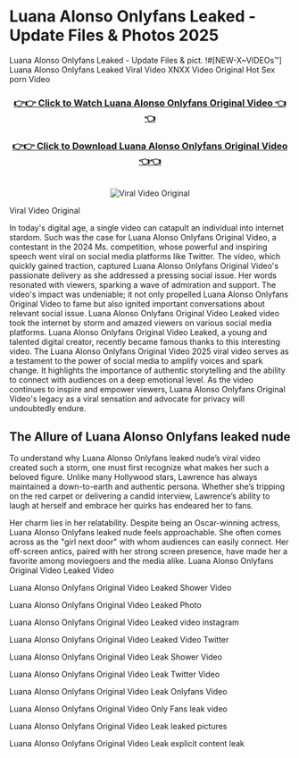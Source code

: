 # Luana Alonso Onlyfans Leaked - Update Files & Photos 2025

Luana Alonso Onlyfans Leaked - Update Files & pict. !#[NEW-X~VIDEOs™] Luana Alonso Onlyfans Leaked Viral Video XNXX Video Original Hot Sex porn Video
<br>
<div align="center">
<h3><a href="https://links2leaks.com?utm_source=luanaalonso&utm_medium=gitlong" rel="nofollow">👉👉 Click to Watch Luana Alonso Onlyfans Original Video 👈👈</a></h3>
<h3><a href="https://links2leaks.com?utm_source=luanaalonso&utm_medium=gitlong" rel="nofollow">👉👉 Click to Download Luana Alonso Onlyfans Original Video 👈👈</a></h3>
<br>
<a href="https://links2leaks.com?utm_source=luanaalonso&utm_medium=gitlong" rel="nofollow"><img src="https://i.ibb.co/Gkj2r4b/banner.png" alt="Viral Video Original" style="max-width: 100%; display: inline-block;" data-target="animated-image.originalImage"></a>
</div>

Viral Video Original

In today's digital age, a single video can catapult an individual into internet stardom. Such was the case for Luana Alonso Onlyfans Original Video, a contestant in the 2024 Ms. competition, whose powerful and inspiring speech went viral on social media platforms like Twitter.
The video, which quickly gained traction, captured Luana Alonso Onlyfans Original Video's passionate delivery as she addressed a pressing social issue. Her words resonated with viewers, sparking a wave of admiration and support. The video's impact was undeniable; it not only propelled Luana Alonso Onlyfans Original Video to fame but also ignited important conversations about relevant social issue.
Luana Alonso Onlyfans Original Video Leaked video took the internet by storm and amazed viewers on various social media platforms. Luana Alonso Onlyfans Original Video Leaked, a young and talented digital creator, recently became famous thanks to this interesting video.
The Luana Alonso Onlyfans Original Video 2025 viral video serves as a testament to the power of social media to amplify voices and spark change. It highlights the importance of authentic storytelling and the ability to connect with audiences on a deep emotional level. As the video continues to inspire and empower viewers, Luana Alonso Onlyfans Original Video's legacy as a viral sensation and advocate for privacy will undoubtedly endure.

<h2>The Allure of Luana Alonso Onlyfans leaked nude</h2>


To understand why Luana Alonso Onlyfans leaked nude’s viral video created such a storm, one must first recognize what makes her such a beloved figure. Unlike many Hollywood stars, Lawrence has always maintained a down-to-earth and authentic persona. Whether she’s tripping on the red carpet or delivering a candid interview, Lawrence’s ability to laugh at herself and embrace her quirks has endeared her to fans.

Her charm lies in her relatability. Despite being an Oscar-winning actress, Luana Alonso Onlyfans leaked nude feels approachable. She often comes across as the "girl next door" with whom audiences can easily connect. Her off-screen antics, paired with her strong screen presence, have made her a favorite among moviegoers and the media alike.
Luana Alonso Onlyfans Original Video Leaked Video

Luana Alonso Onlyfans Original Video Leaked Shower Video

Luana Alonso Onlyfans Original Video Leaked Photo

Luana Alonso Onlyfans Original Video Leaked video instagram

Luana Alonso Onlyfans Original Video Leaked Video Twitter

Luana Alonso Onlyfans Original Video Leak Shower Video

Luana Alonso Onlyfans Original Video Leak Twitter Video

Luana Alonso Onlyfans Original Video Leak Onlyfans Video

Luana Alonso Onlyfans Original Video Only Fans leak video

Luana Alonso Onlyfans Original Video Leak leaked pictures

Luana Alonso Onlyfans Original Video Leak explicit content leak